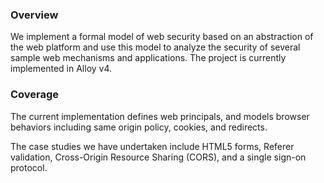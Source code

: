 ### Overview ###

We implement a formal model of web security based on an abstraction of
the web platform and use this model to analyze the security of
several sample web mechanisms and applications.
The project is currently implemented in Alloy v4.

### Coverage ###

The current implementation defines web principals, and models browser behaviors including same origin policy, cookies, and redirects.

The case studies we have undertaken include HTML5 forms, Referer validation,  Cross-Origin Resource Sharing (CORS), and a single sign-on protocol.
